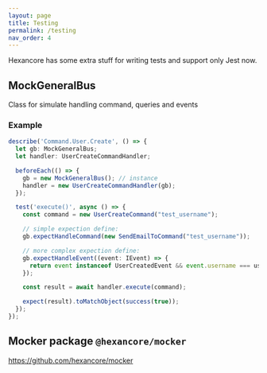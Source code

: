 ```yaml
---
layout: page
title: Testing
permalink: /testing
nav_order: 4
---
```


Hexancore has some extra stuff for writing tests and support only Jest now.

## MockGeneralBus
Class for simulate handling command, queries and events
### Example
```ts
describe('Command.User.Create', () => {
  let gb: MockGeneralBus;
  let handler: UserCreateCommandHandler;

  beforeEach(() => {
    gb = new MockGeneralBus(); // instance
    handler = new UserCreateCommandHandler(gb);
  });

  test('execute()', async () => {
    const command = new UserCreateCommand("test_username");

    // simple expection define:
    gb.expectHandleCommand(new SendEmailToCommand("test_username"));

    // more complex expection define:
    gb.expectHandleEvent((event: IEvent) => {
      return event instanceof UserCreatedEvent && event.username === username;
    });

    const result = await handler.execute(command);

    expect(result).toMatchObject(success(true));
  });
});
```

## Mocker package `@hexancore/mocker`

https://github.com/hexancore/mocker
